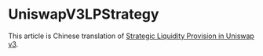 # UniswapV3LPStrategy

This article is Chinese translation of  [Strategic Liquidity Provision in Uniswap v3](https://arxiv.org/abs/2106.12033).